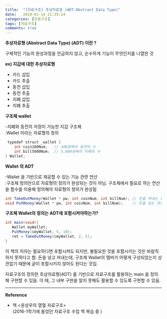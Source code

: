 ```yaml
---
title:  "[자료구조] 추상자료형 (ADT:Abstract Data Type)"
date:   2019-01-14 21:35:24
categories: [자료구조]
tags: [자료구조]
comments: true
---
```


**추상자료형 (Abstract Data Type) (ADT) 이란 ?**  

구체적인 기능의 완성과정을 언급하지 않고, 순수하게 기능이 무엇인지를 나열한 것  


**ex) 지갑에 대한 추상자료형**
  -  카드 삽입    
  -  카드 추출    
  -  동전 삽입    
  -  동전 추출    
  -  지폐 삽입    
  -  지폐 추출  

**구조체 wallet**  

-지폐와 동전의 저장이 가능한 지갑 구조체  
:Wallet 이라는 자료형의 정의  

```Java
 typedef struct _wallet {
    int coin100Num;   // 100원짜리 동전의 수
    int bill5000Num;  // 5,000원짜리 지폐의 수
} Wallet;
```  

**Wallet 의 ADT**  

-Wallet 을 기반으로 제공할 수 있는 기능 관련 연산  
:구조체 정의만으로 자료형의 정의가 완성되는 것이 아님. 구조체에서 필요로 하는 연산을 함수를 이용해 정의해야  자료형의 정의가 완성됨  

```Java
int TakeOutMoney(Wallet * pw, int coinNum, int billNum); // 돈을 꺼내는 연산
void PutMoney(Wallet * pw, int coinNum, int billNum);    // 돈을 넣는 연산
```  

**구조체 Wallet의 정의는 ADT에 포함시켜야하는가?**  

```Java
int main(void){
   Wallet myWallet;
   PutMoney(&myWallet, 5, 10);
   ret = TakeOutMoney(&myWallet, 2, 5);
}
```  

이 책의 저자는 필요하다면 포함시켜도 되지만, 불필요한 것을 포함시키는 것은 바람직하지 못하다고 함. 돈을 넣고 꺼내는데, 구조체 Wallet의 멤버가 어떻게 구성되었는지 상관없기 때문에 굳이 포함시키지 않아도 된다는 것임.  

자료구조의 정의한 추상자료형(ADT) 를 기반으로 자료구조를 활용하는 main 을 정의해 구현할 수 있음. 이 때, 그 내부 구현을 알지 못해도 활용할 수 있도록 구현할 수 있음.  


---  

**Reference**  
- 책 <윤성우의 열혈 자료구조>  
(2016-1학기에 들었던 자료구조 수업 책 복습 중 )

